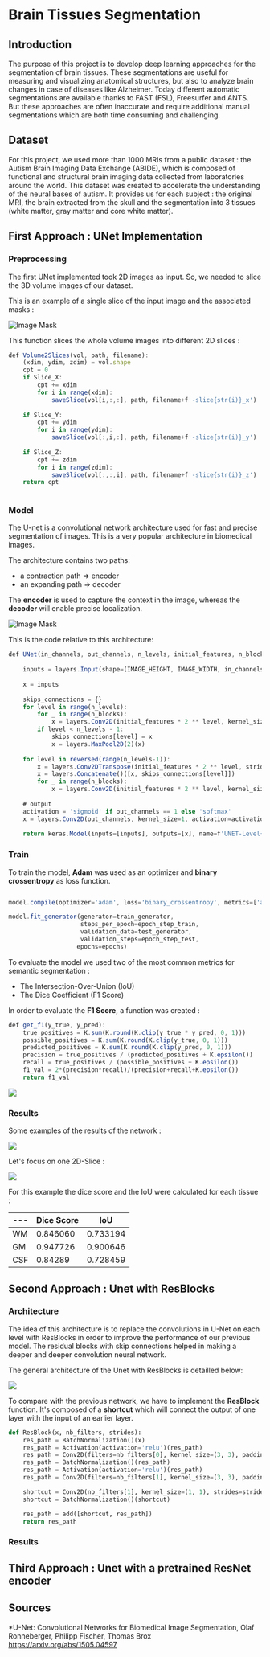 # Brain Tissues Segmentation

## Introduction 
The purpose of this project is to develop deep learning approaches for the segmentation of brain tissues. These segmentations are useful for measuring and visualizing anatomical structures, but also to analyze brain changes in case of diseases like Alzheimer. Today different automatic segmentations are available thanks to FAST (FSL), Freesurfer and ANTS. But these approaches are often inaccurate and require additional manual segmentations which are both time consuming and challenging. 

## Dataset

For this project, we used more than 1000 MRIs from a public dataset : the Autism Brain Imaging Data Exchange (ABIDE), which is composed of functional and structural brain imaging data collected from laboratories around the world. This dataset was created to accelerate the understanding of the neural bases of autism. It provides us for each subject : the original MRI, the brain extracted from the skull and the segmentation into 3 tissues (white matter, gray matter and core white matter). 

## First Approach : UNet Implementation

### Preprocessing

The first UNet implemented took 2D images as input. So, we needed to slice the 3D volume images of our dataset.  

This is an example of a single slice of the input image and the associated masks : 

![Image Mask](https://github.com/sophieloiz/brain-tissues-segmentation/blob/master/img/true_masks.png)


This function slices the whole volume images into different 2D slices :



```javascript
def Volume2Slices(vol, path, filename):
    (xdim, ydim, zdim) = vol.shape
    cpt = 0
    if Slice_X:
        cpt += xdim
        for i in range(xdim):
            saveSlice(vol[i,:,:], path, filename+f'-slice{str(i)}_x')
            
    if Slice_Y:
        cpt += ydim
        for i in range(ydim):
            saveSlice(vol[:,i,:], path, filename+f'-slice{str(i)}_y')
            
    if Slice_Z:
        cpt += zdim
        for i in range(zdim):
            saveSlice(vol[:,:,i], path, filename+f'-slice{str(i)}_z')
    return cpt
    
```
### Model 

The U-net is a convolutional network architecture used for fast and precise segmentation of images. This is a very popular architecture in biomedical images. 

The architecture contains two paths:
* a contraction path => encoder
* an expanding path => decoder
 
 The **encoder** is used to capture the context in the image, whereas the **decoder** will enable precise localization. 



![Image Mask](https://github.com/sophieloiz/brain-tissues-segmentation/blob/master/img/u-net-architecture.png)



This is the code relative to this architecture: 

```javascript
def UNet(in_channels, out_channels, n_levels, initial_features, n_blocks, IMAGE_HEIGHT, IMAGE_WIDTH):
   
    inputs = layers.Input(shape=(IMAGE_HEIGHT, IMAGE_WIDTH, in_channels))
    
    x = inputs
    
    skips_connections = {}
    for level in range(n_levels):
        for _ in range(n_blocks):
            x = layers.Conv2D(initial_features * 2 ** level, kernel_size=3, activation='relu', padding='same')(x)
        if level < n_levels - 1:
            skips_connections[level] = x 
            x = layers.MaxPool2D(2)(x) 
            
    for level in reversed(range(n_levels-1)): 
        x = layers.Conv2DTranspose(initial_features * 2 ** level, strides=2, kernel_size=3, activation='relu', padding='same')(x)
        x = layers.Concatenate()([x, skips_connections[level]]) 
        for _ in range(n_blocks):
            x = layers.Conv2D(initial_features * 2 ** level, kernel_size=3, activation='relu', padding='same')(x)
            
    # output
    activation = 'sigmoid' if out_channels == 1 else 'softmax'
    x = layers.Conv2D(out_channels, kernel_size=1, activation=activation, padding='same')(x)
    
    return keras.Model(inputs=[inputs], outputs=[x], name=f'UNET-Level{n_levels}-Features{initial_features}')
```

### Train 

To train the model, **Adam** was used as an optimizer and **binary crossentropy** as loss function.

```javascript

model.compile(optimizer='adam', loss='binary_crossentropy', metrics=['accuracy'])

model.fit_generator(generator=train_generator, 
                    steps_per_epoch=epoch_step_train, 
                    validation_data=test_generator, 
                    validation_steps=epoch_step_test,
                   epochs=epochs)
```
To evaluate the model we used two of the most common metrics for semantic segmentation : 

* The Intersection-Over-Union (IoU)
* The Dice Coefficient (F1 Score)

In order to evaluate the **F1 Score**, a function was created : 

```javascript
def get_f1(y_true, y_pred): 
    true_positives = K.sum(K.round(K.clip(y_true * y_pred, 0, 1)))
    possible_positives = K.sum(K.round(K.clip(y_true, 0, 1)))
    predicted_positives = K.sum(K.round(K.clip(y_pred, 0, 1)))
    precision = true_positives / (predicted_positives + K.epsilon())
    recall = true_positives / (possible_positives + K.epsilon())
    f1_val = 2*(precision*recall)/(precision+recall+K.epsilon())
    return f1_val
```

![](https://github.com/sophieloiz/brain-tissues-segmentation/blob/master/img/results_loss_accuracy_pve1.png)

### Results

Some examples of the results of the network : 

![](https://github.com/sophieloiz/brain-tissues-segmentation/blob/master/img/results.png)

Let's focus on one 2D-Slice : 

![](https://github.com/sophieloiz/brain-tissues-segmentation/blob/master/img/results_unet%20-.png)


For this example the dice score and the IoU were calculated for each tissue : 

---| Dice Score| IoU 
--- | --- | ---
WM | 0.846060| 0.733194 
GM | 0.947726| 0.900646 
CSF | 0.84289| 0.728459 


## Second Approach : Unet with ResBlocks

### Architecture

The idea of this architecture is to replace the convolutions in U-Net on each level with ResBlocks in order to improve the performance of our previous model. The residual blocks with skip connections helped in making a deeper and deeper convolution neural network.

The general architecture of the Unet with ResBlocks is detailled below: 

![](https://github.com/sophieloiz/brain-tissues-segmentation/blob/master/img/U-Resnet_architecture.png)

To compare with the previous network, we have to implement the **ResBlock** function. It's composed of a **shortcut** which will connect the output of one layer with the input of an earlier layer. 

``` python
def ResBlock(x, nb_filters, strides):
    res_path = BatchNormalization()(x)
    res_path = Activation(activation='relu')(res_path)
    res_path = Conv2D(filters=nb_filters[0], kernel_size=(3, 3), padding='same', strides=strides[0])(res_path)
    res_path = BatchNormalization()(res_path)
    res_path = Activation(activation='relu')(res_path)
    res_path = Conv2D(filters=nb_filters[1], kernel_size=(3, 3), padding='same', strides=strides[1])(res_path)

    shortcut = Conv2D(nb_filters[1], kernel_size=(1, 1), strides=strides[0])(x)
    shortcut = BatchNormalization()(shortcut)

    res_path = add([shortcut, res_path])
    return res_path
  ```  
   
### Results

## Third Approach : Unet with a pretrained ResNet encoder


## Sources 
*U-Net: Convolutional Networks for Biomedical Image Segmentation, Olaf Ronneberger, Philipp Fischer, Thomas Brox https://arxiv.org/abs/1505.04597
###
